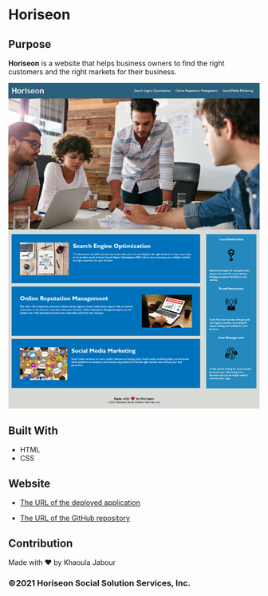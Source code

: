 # Horiseon

## Purpose

 **Horiseon** is a website that helps business owners to find the right customers and the right markets for their business.
 
 ![Homepage](./assets/images/Horiseon-homepage.png)

## Built With
* HTML
* CSS

## Website

* [The URL of the deployed application](https://khaoulaja.github.io/Horiseon/)

* [The URL of the GitHub repository](https://github.com/khaoulaja/Horiseon)

## Contribution
Made with ❤️ by Khaoula Jabour

### ©️2021 Horiseon Social Solution Services, Inc.

